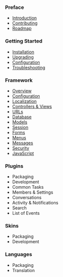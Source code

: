 ### Preface

- [Introduction](/docs/introduction)
- [Contributing](/docs/contributing)
- [Roadmap](/docs/roadmap)

### Getting Started

- [Installation](/docs/installation)
- [Upgrading](/docs/upgrading)
- [Configuration](/docs/configuration)
- [Troubleshooting](/docs/debug)

### Framework

- [Overview](/docs/framework)
- [Configuration](/docs/config)
- [Localization](/docs/localization)
- [Controllers & Views](/docs/controllers)
- [URLs](/docs/urls)
- [Database](/docs/database)
- [Models](/docs/models)
- [Session](/docs/session)
- [Forms](/docs/forms)
- [Menus](/docs/menus)
- [Messages](/docs/messages)
- [Security](/docs/security)
- [JavaScript](/docs/javascript)

### Plugins

- Packaging
- Development
- Common Tasks
- Members & Settings
- Conversations
- Activity & Notifications
- Search
- List of Events

### Skins

- Packaging
- Development

### Languages

- Packaging
- Translation
